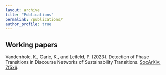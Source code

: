 ```yaml
---
layout: archive
title: "Publications"
permalink: /publications/
author_profile: true
---
```

## Working papers

Vandenhole, K., Garic, K., and Leifeld, P. (2023). Detection of Phase Transitions in Discourse Networks of Sustainability Transitions. [SocArXiv: 7f5x6](https://doi.org/10.31235/osf.io/7f5x6).
